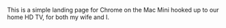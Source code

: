 This is a simple landing page for Chrome on the Mac Mini hooked up to our home HD TV, for both my wife and I.
